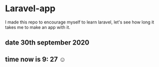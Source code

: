 # Laravel-app
I made this repo to encourage myself to learn laravel, let's see how long it takes me to make an app with it.
## date 30th september 2020
## time now is 9: 27 ☺
